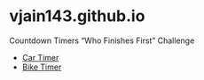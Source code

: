 # vjain143.github.io

Countdown Timers “Who Finishes First” Challenge
- [Car Timer](Timer_Cars.html)
- [Bike Timer](Timer_Bikes.html)
